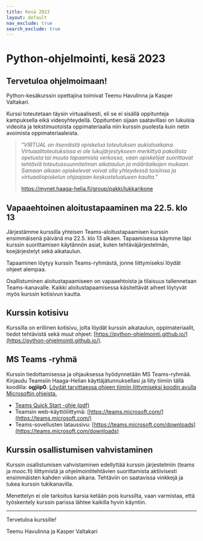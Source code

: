 ```yaml
---
title: Kesä 2023
layout: default
nav_exclude: true
search_exclude: true
---
```


# Python-ohjelmointi, kesä 2023


## Tervetuloa ohjelmoimaan!

Python-kesäkurssin opettajina toimivat Teemu Havulinna ja Kasper Valtakari.

Kurssi toteutetaan täysin virtuaalisesti, eli se ei sisällä oppitunteja kampuksella eikä videoyhteydellä. Oppituntien sijaan saatavillasi on lukuisia videoita ja tekstimuotoista oppimateriaalia niin kurssin puolesta kuin netin avoimista oppimateriaaleista.

> *"VIRTUAL on itsenäistä opiskelua toteutuksen aukioloaikana. Virtuaalitoteutuksissa ei ole lukujärjestykseen merkittyä pakollista opetusta tai muuta tapaamista verkossa, vaan opiskelijat suorittavat tehtäviä toteutussuunnitelman aikataulun ja määräaikojen mukaan. Samaan aikaan opiskelevat voivat olla yhteydessä toisiinsa ja virtuaaliopiskelun ohjaajaan keskustelualueen kautta."*
>
> https://mynet.haaga-helia.fi/group/pakki/lukkarikone


## Vapaaehtoinen aloitustapaaminen ma 22.5. klo 13

Järjestämme kurssilla yhteisen Teams-aloitustapaamisen kurssin ensimmäisenä päivänä ma 22.5. klo 13 alkaen. Tapaamisessa käymme läpi kurssin suorittamisen käytännön asiat, kuten tehtäväjärjestelmän, koejärjestelyt sekä aikataulun.

Tapaaminen löytyy kurssin Teams-ryhmästä, jonne liittymiseksi löydät ohjeet alempaa.

Osallistuminen aloitustapaamiseen on vapaaehtoista ja tilaisuus tallennetaan Teams-kanavalle. Kaikki aloitustapaamisessa käsiteltävät aiheet löytyvät myös kurssin kotisivun kautta.


## Kurssin kotisivu

Kurssilla on erillinen kotisivu, jolta löydät kurssin aikataulun, oppimateriaalit, tiedot tehtävistä sekä muut ohjeet: [https://python-ohjelmointi.github.io/](https://python-ohjelmointi.github.io/).


## MS Teams -ryhmä

Kurssin tiedottamisessa ja ohjauksessa hyödynnetään MS Teams-ryhmää. Kirjaudu Teamsiin Haaga-Helian käyttäjätunnuksellasi ja liity tiimiin tällä koodilla: **ogjiip0**. [Löydät tarvittaessa ohjeen tiimiin liittymiseksi koodin avulla Microsoftin ohjeista.](https://support.office.com/en-us/article/use-a-link-or-code-to-join-a-team-c957af50-df15-46e3-b5c4-067547b64548)

* [Teams Quick Start -ohje (pdf)](https://download.microsoft.com/download/2/b/3/2b3f5c6c-2ca9-4305-a0a3-0f6080c27ca8/EDU_QuickStartGuide_Students.pdf)
* Teamsin web-käyttöliittymä: [https://teams.microsoft.com/](https://teams.microsoft.com/)
* Teams-sovellusten lataussivu: [https://teams.microsoft.com/downloads](https://teams.microsoft.com/downloads)


## Kurssin osallistumisen vahvistaminen

Kurssin osallistumisen vahvistaminen edellyttää kurssin järjestelmiin (teams ja mooc.fi) liittymistä ja ohjelmointitehtävien suorittamista aktiivisesti ensimmäisten kahden viikon aikana. Tehtäviin on saatavissa vinkkejä ja tukea kurssin tukikanavilla.

Menettelyn ei ole tarkoitus karsia ketään pois kurssilta, vaan varmistaa, että työskentely kurssin parissa lähtee kaikilla hyvin käyntiin.

---

Tervetuloa kurssille!

Teemu Havulinna ja Kasper Valtakari